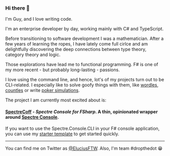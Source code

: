 ### Hi there 👋

I'm Guy, and I love writing code. <br >

I'm an enterprise developer by day, working mainly with C# and TypeScript.

Before transitioning to software development I was a mathematician. After a few years of learning the ropes, I have lately come full cirlce and am delightfully discovering the deep connections between type theory, category theory and logic.

Those explorations have lead me to functional programming. F# is one of my more recent - but probably long-lasting -  passions.

I love using the command line, and hence, lot's of my projects turn out to be CLI-related. I especially like to solve goofy things with them, like [wordles](https://github.com/EluciusFTW/wordle-assistant), [countles](https://github.com/EluciusFTW/countle-solver) or write [poker simulations](https://github.com/EluciusFTW/CardGames).

The project I am currently most excited about is: 

#### [**SpectreCoff**](https://github.com/EluciusFTW/SpectreCoff) - _Spectre Console for FSharp_. A thin, opinionated wrapper around [Spectre Console](https://https://github.com/spectreconsole/spectre.console).

If you want to use the Spectre.Console.CLI in your F# console application, you can use my [starter template](https://github.com/EluciusFTW/fsharp-spectre-console-template) to get started quickly.

--- 

You can find me on Twitter as [@EluciusFTW](https://twitter.com/eluciusftw). 
Also, I'm team #dropthedot :grin:
